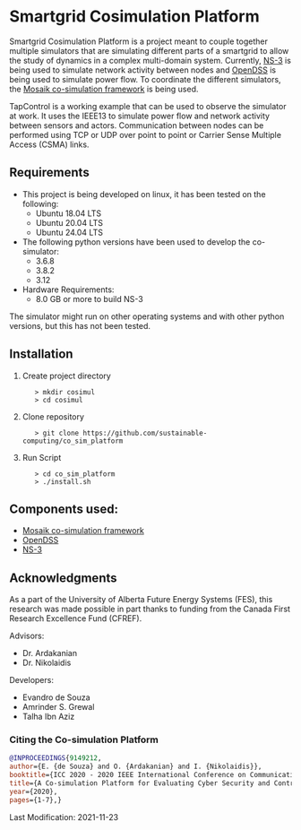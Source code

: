 # Smartgrid Cosimulation Platform
Smartgrid Cosimulation Platform is a project meant to couple together multiple simulators that are simulating different
parts of a smartgrid to allow the study of dynamics in a complex multi-domain system. Currently, 
[NS-3](https://www.nsnam.org/) is being used to simulate network activity between nodes and
[OpenDSS](https://smartgrid.epri.com/SimulationTool.aspx) is being used to simulate power flow. To 
coordinate the different simulators, the [Mosaik co-simulation framework](https://mosaik.offis.de/) is being used.

TapControl is a working example that can be used to observe the simulator at work. It uses the IEEE13 to simulate power 
flow and network activity between sensors and actors. Communication between nodes can be performed using TCP or UDP over
point to point or Carrier Sense Multiple Access (CSMA) links. 

## Requirements
* This project is being developed on linux, it has been tested on the following:
    * Ubuntu 18.04 LTS
    * Ubuntu 20.04 LTS
    * Ubuntu 24.04 LTS
* The following python versions have been used to develop the co-simulator:
    * 3.6.8
    * 3.8.2
    * 3.12
* Hardware Requirements:
    * 8.0 GB or more to build NS-3

The simulator might run on other operating systems and with other python versions, but this has not been tested.

## Installation
1. Create project directory
    
    ``` 
       > mkdir cosimul
       > cd cosimul 
    ```

2. Clone repository
    ``` 
       > git clone https://github.com/sustainable-computing/co_sim_platform
    ```

3. Run Script
    ``` 
       > cd co_sim_platform
       > ./install.sh
    ```

## Components used:
* [Mosaik co-simulation framework](https://mosaik.offis.de/)
* [OpenDSS](https://smartgrid.epri.com/SimulationTool.aspx)
* [NS-3](https://www.nsnam.org/)

## Acknowledgments
As a part of the University of Alberta Future Energy Systems (FES), this
research was made possible in part thanks to funding from the Canada First
Research Excellence Fund (CFREF).

Advisors:
* Dr. Ardakanian
* Dr. Nikolaidis

Developers:

* Evandro de Souza
* Amrinder S. Grewal
* Talha Ibn Aziz

### Citing the Co-simulation Platform
```Bibtex
@INPROCEEDINGS{9149212,  
author={E. {de Souza} and O. {Ardakanian} and I. {Nikolaidis}},  
booktitle={ICC 2020 - 2020 IEEE International Conference on Communications (ICC)},   
title={A Co-simulation Platform for Evaluating Cyber Security and Control Applications in the Smart Grid},   
year={2020},
pages={1-7},}
```

Last Modification: 2021-11-23
